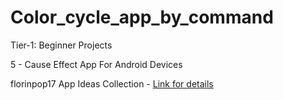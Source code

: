 # Color_cycle_app_by_command

Tier-1: Beginner Projects

5 - Cause Effect App For Android Devices



florinpop17 App Ideas Collection - [Link for details](https://github.com/florinpop17/app-ideas)
